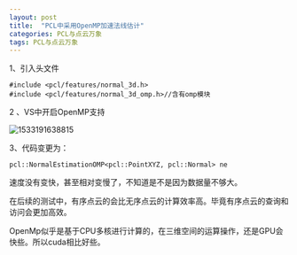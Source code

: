 ```yaml
---
layout: post
title:  "PCL中采用OpenMP加速法线估计"
categories: PCL与点云万象
tags: PCL与点云万象
---
```



1、引入头文件

    #include <pcl/features/normal_3d.h>
    #include <pcl/features/normal_3d_omp.h>//含有omp模块



2 、VS中开启OpenMP支持

![1533191638815](http://7xq62e.com1.z0.glb.clouddn.com/pic/OpenMP_estimation_normal.png)



3、代码变更为：

    pcl::NormalEstimationOMP<pcl::PointXYZ, pcl::Normal> ne

速度没有变快，甚至相对变慢了，不知道是不是因为数据量不够大。

在后续的测试中，有序点云的会比无序点云的计算效率高。毕竟有序点云的查询和访问会更加高效。

OpenMp似乎是基于CPU多核进行计算的，在三维空间的运算操作，还是GPU会快些。所以cuda相比好些。

